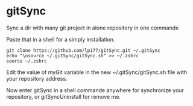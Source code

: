 gitSync
=======

Sync a dir with many git project in alone repository in one commande

Paste that in a shell for a simply installation.

```
git clone https://github.com/lp177/gitSync.git ~/.gitSync
echo "\nsource ~/.gitSync/gitSync.sh" >> ~/.zshrc
source ~/.zshrc

```

Edit the value of myGit variable in the new ~/.gitSync/gitSync.sh file with your repository address.

Now enter gitSync in a shell commande anywhere for synchronize your repository, or gitSyncUninstall for remove me.
